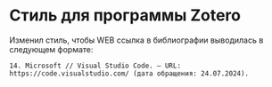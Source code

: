 # Стиль для программы Zotero

Изменил стиль, чтобы WEB ссылка в библиографии выводилась в следующем формате:
```
14. Microsoft // Visual Studio Code. – URL: https://code.visualstudio.com/ (дата обращения: 24.07.2024).
```